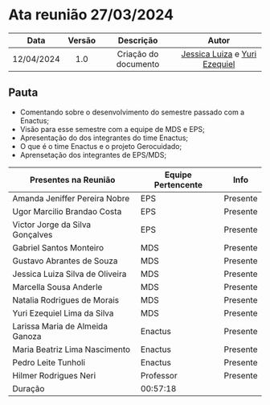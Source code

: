 # Ata reunião 27/03/2024

|    Data    | Versão |      Descrição       |                     Autor                     |
|:----------:|:------:|:--------------------:|:---------------------------------------------:|
| 12/04/2024 |  1.0   | Criação do documento | [ Jessica Luiza](https://github.com/jkluiza) e [Yuri Ezequiel](https://github.com/Yuri57Ezequiel)||

## Pauta

- Comentando sobre o desenvolvimento do semestre passado com a Enactus;
- Visão para esse semestre com a equipe de MDS e EPS;
- Apresentação do dos integrantes do time Enactus;
- O que é o time Enactus e o projeto Gerocuidado;
- Aprensetação dos integrantes de EPS/MDS;


| Presentes na Reunião | Equipe Pertencente | Info     |
|----------------------|--------------------|----------|
| Amanda Jeniffer Pereira Nobre| EPS| Presente |
| Ugor Marcilio Brandao Costa| EPS| Presente |
| Victor Jorge da Silva Gonçalves | EPS| Presente |
| Gabriel Santos Monteiro| MDS | Presente |
| Gustavo Abrantes de Souza| MDS | Presente |
| Jessica Luiza Silva de Oliveira| MDS | Presente |
| Marcella Sousa Anderle| MDS | Presente |
| Natalia Rodrigues de Morais| MDS | Presente |
| Yuri Ezequiel Lima da Silva| MDS | Presente |
| Larissa Maria de Almeida Ganoza| Enactus| Presente |
| Maria Beatriz Lima Nascimento| Enactus| Presente |
| Pedro Leite Tunholi| Enactus| Presente |
| Hilmer Rodrigues Neri| Professor| Presente |
| Duração              | 00:57:18|